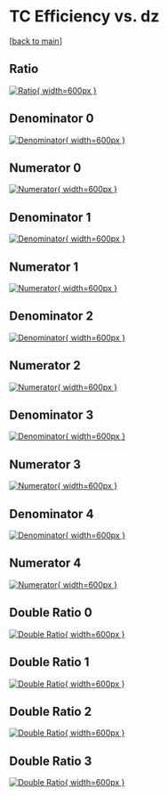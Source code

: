 # TC Efficiency vs. dz

[[back to main](./)]



## Ratio

[![Ratio](../mtv/var/TC_base_13_1_eff_dz.png){ width=600px }](../mtv/var/TC_base_13_1_eff_dz.pdf)

## Denominator 0

[![Denominator](../mtv/den/TC_base_13_1_eff_dz_den0.png){ width=600px }](../mtv/den/TC_base_13_1_eff_dz_den0.pdf)

## Numerator 0

[![Numerator](../mtv/num/TC_base_13_1_eff_dz_num0.png){ width=600px }](../mtv/num/TC_base_13_1_eff_dz_num0.pdf)

## Denominator 1

[![Denominator](../mtv/den/TC_base_13_1_eff_dz_den1.png){ width=600px }](../mtv/den/TC_base_13_1_eff_dz_den1.pdf)

## Numerator 1

[![Numerator](../mtv/num/TC_base_13_1_eff_dz_num1.png){ width=600px }](../mtv/num/TC_base_13_1_eff_dz_num1.pdf)

## Denominator 2

[![Denominator](../mtv/den/TC_base_13_1_eff_dz_den2.png){ width=600px }](../mtv/den/TC_base_13_1_eff_dz_den2.pdf)

## Numerator 2

[![Numerator](../mtv/num/TC_base_13_1_eff_dz_num2.png){ width=600px }](../mtv/num/TC_base_13_1_eff_dz_num2.pdf)

## Denominator 3

[![Denominator](../mtv/den/TC_base_13_1_eff_dz_den3.png){ width=600px }](../mtv/den/TC_base_13_1_eff_dz_den3.pdf)

## Numerator 3

[![Numerator](../mtv/num/TC_base_13_1_eff_dz_num3.png){ width=600px }](../mtv/num/TC_base_13_1_eff_dz_num3.pdf)

## Denominator 4

[![Denominator](../mtv/den/TC_base_13_1_eff_dz_den4.png){ width=600px }](../mtv/den/TC_base_13_1_eff_dz_den4.pdf)

## Numerator 4

[![Numerator](../mtv/num/TC_base_13_1_eff_dz_num4.png){ width=600px }](../mtv/num/TC_base_13_1_eff_dz_num4.pdf)

## Double Ratio 0

[![Double Ratio](../mtv/ratio/TC_base_13_1_eff_dz_ratio0.png){ width=600px }](../mtv/ratio/TC_base_13_1_eff_dz_ratio0.pdf)

## Double Ratio 1

[![Double Ratio](../mtv/ratio/TC_base_13_1_eff_dz_ratio1.png){ width=600px }](../mtv/ratio/TC_base_13_1_eff_dz_ratio1.pdf)

## Double Ratio 2

[![Double Ratio](../mtv/ratio/TC_base_13_1_eff_dz_ratio2.png){ width=600px }](../mtv/ratio/TC_base_13_1_eff_dz_ratio2.pdf)

## Double Ratio 3

[![Double Ratio](../mtv/ratio/TC_base_13_1_eff_dz_ratio3.png){ width=600px }](../mtv/ratio/TC_base_13_1_eff_dz_ratio3.pdf)

